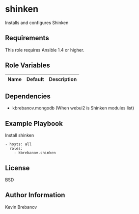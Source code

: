 shinken
=======

Installs and configures Shinken

Requirements
------------

This role requires Ansible 1.4 or higher.

Role Variables
--------------

| Name | Default | Description |
|------|---------|-------------|

Dependencies
------------

- kbrebanov.mongodb (When webui2 is Shinken modules list)

Example Playbook
----------------

Install shinken
```
- hosts: all
  roles:
    - kbrebanov.shinken
```

License
-------

BSD

Author Information
------------------

Kevin Brebanov
